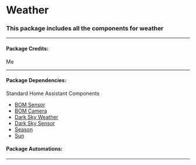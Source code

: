 # Weather

### This package includes all the components for weather 

<hr --- </hr> 

<h4 align="left">Package Credits:</h4>

Me

<hr --- </hr>

<h4 align="left">Package Dependencies:</h4>

Standard Home Assistant Components

* [BOM Sensor](https://www.home-assistant.io/components/bom/#sensor) 
* [BOM Camera](https://www.home-assistant.io/components/bom/#camera)
* [Dark Sky Weather](https://www.home-assistant.io/components/weather.darksky/)
* [Dark Sky Sensor](https://www.home-assistant.io/components/sensor.darksky/)
* [Season](https://www.home-assistant.io/components/sensor.season/) 
* [Sun](https://www.home-assistant.io/components/sun)

<h4 align="left">Package Automations:</h4>




<hr --- </hr>